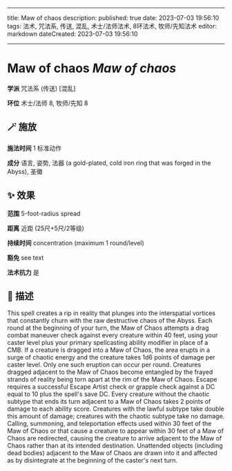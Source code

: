 
---
title: Maw of chaos
description: 
published: true
date: 2023-07-03 19:56:10
tags: 法术, 咒法系, 传送, 混乱, 术士/法师法术, 8环法术, 牧师/先知法术
editor: markdown
dateCreated: 2023-07-03 19:56:10

---

# **Maw of chaos** *Maw of chaos*

**学派** 咒法系 (传送) \[混乱\] 

**环位** 术士/法师 8, 牧师/先知 8

## 🪄 施放

**施法时间** 1 标准动作

**成分** 语言, 姿势, 法器 (a gold-plated, cold iron ring that was forged in the Abyss), 圣徽

## ✨ 效果  

**范围** 5-foot-radius spread

**距离** 近距 (25尺+5尺/2等级)  

**持续时间** concentration (maximum 1 round/level) 

**豁免** see text

**法术抗力** 是

## 📖 描述

This spell creates a rip in reality that plunges into the interspatial vortices that constantly churn with the raw destructive chaos of the Abyss. Each round at the beginning of your turn, the Maw of Chaos attempts a drag combat maneuver check against every creature within 40 feet, using your caster level plus your primary spellcasting ability modifier in place of a CMB. If a creature is dragged into a Maw of Chaos, the area erupts in a surge of chaotic energy and the creature takes 1d6 points of damage per caster level. Only one such eruption can occur per round.  Creatures dragged adjacent to the Maw of Chaos become entangled by the frayed strands of reality being torn apart at the rim of the Maw of Chaos. Escape requires a successful Escape Artist check or grapple check against a DC equal to 10 plus the spell's save DC. Every creature without the chaotic subtype that ends its turn adjacent to a Maw of Chaos takes 2 points of damage to each ability score. Creatures with the lawful subtype take double this amount of damage; creatures with the chaotic subtype take no damage.  Calling, summoning, and teleportation effects used within 30 feet of the Maw of Chaos or that cause a creature to appear within 30 feet of a Maw of Chaos are redirected, causing the creature to arrive adjacent to the Maw of Chaos rather than at its intended destination. Unattended objects (including dead bodies) adjacent to the Maw of Chaos are drawn into it and affected as by disintegrate at the beginning of the caster's next turn.
    